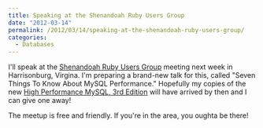 ```yaml
---
title: Speaking at the Shenandoah Ruby Users Group
date: "2012-03-14"
permalink: /2012/03/14/speaking-at-the-shenandoah-ruby-users-group/
categories:
  - Databases
---
```

I'll speak at the [Shenandoah Ruby Users Group][1] meeting next week in Harrisonburg, Virgina. I'm preparing a brand-new talk for this, called "Seven Things To Know About MySQL Performance." Hopefully my copies of the new [High Performance MySQL, 3rd Edition][2] will have arrived by then and I can give one away!

The meetup is free and friendly. If you're in the area, you oughta be there!

 [1]: http://www.meetup.com/ruby-128/events/55034362/
 [2]: http://www.highperfmysql.com/
